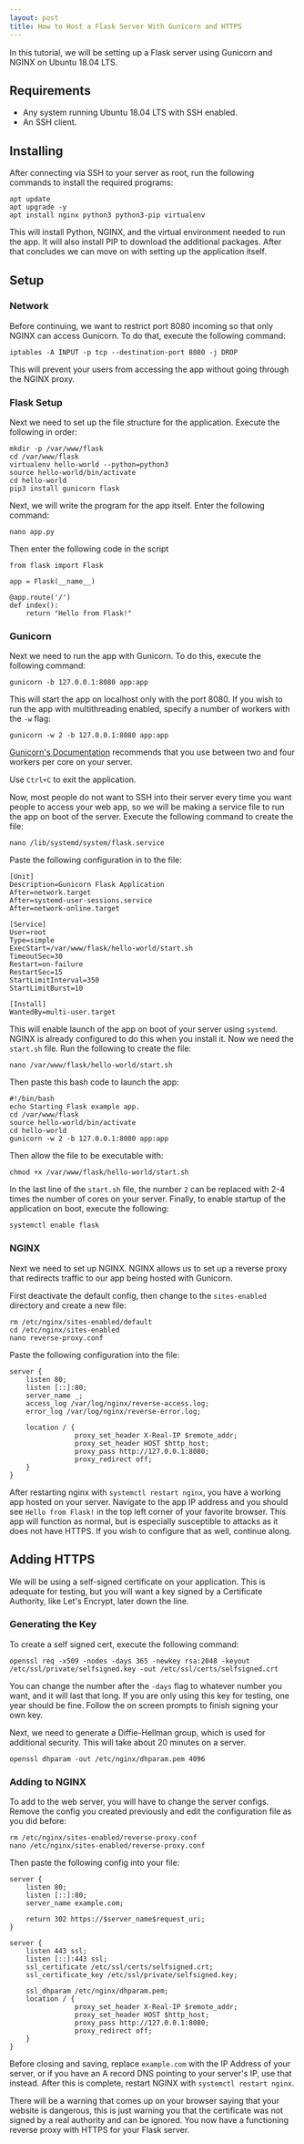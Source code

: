 ```yaml
---
layout: post
title: How to Host a Flask Server With Gunicorn and HTTPS
---
```


In this tutorial, we will be setting up a Flask server using Gunicorn and NGINX on Ubuntu 18.04 LTS. 

## Requirements

- Any system running Ubuntu 18.04 LTS with SSH enabled.
- An SSH client.

## Installing

After connecting via SSH to your server as root, run the following commands to install the required programs:


    apt update
    apt upgrade -y
    apt install nginx python3 python3-pip virtualenv


This will install Python, NGINX, and the virtual environment needed to run the app. It will also install PIP to download the additional packages. After that concludes we can move on with setting up the application itself.

## Setup

### Network

Before continuing, we want to restrict port 8080 incoming so that only NGINX can access Gunicorn. To do that, execute the following command:

```
iptables -A INPUT -p tcp --destination-port 8080 -j DROP
```

This will prevent your users from accessing the app without going through the NGINX proxy. 

### Flask Setup

Next we need to set up the file structure for the application. Execute the following in order:


    mkdir -p /var/www/flask
    cd /var/www/flask
    virtualenv hello-world --python=python3
    source hello-world/bin/activate
    cd hello-world
    pip3 install gunicorn flask


Next, we will write the program for the app itself. Enter the following command:

```
nano app.py
```

Then enter the following code in the script


    from flask import Flask

    app = Flask(__name__)

    @app.route('/')
    def index():
        return "Hello from Flask!"


### Gunicorn

Next we need to run the app with Gunicorn. To do this, execute the following command:

```
gunicorn -b 127.0.0.1:8080 app:app 
```

This will start the app on localhost only with the port 8080. If you wish to run the app with multithreading enabled, specify a number of workers with the `-w` flag:

```
gunicorn -w 2 -b 127.0.0.1:8080 app:app 
```

[Gunicorn's Documentation](https://docs.gunicorn.org/en/stable/settings.html#workers) recommends that you use between two and four workers per core on your server.

Use `Ctrl+C` to exit the application.

Now, most people do not want to SSH into their server every time you want people to access your web app, so we will be making a service file to run the app on boot of the server. Execute the following command to create the file:

```
nano /lib/systemd/system/flask.service
```

Paste the following configuration in to the file:


    [Unit]
    Description=Gunicorn Flask Application
    After=network.target
    After=systemd-user-sessions.service
    After=network-online.target

    [Service]
    User=root
    Type=simple
    ExecStart=/var/www/flask/hello-world/start.sh
    TimeoutSec=30
    Restart=on-failure
    RestartSec=15
    StartLimitInterval=350
    StartLimitBurst=10

    [Install]
    WantedBy=multi-user.target


This will enable launch of the app on boot of your server using `systemd`. NGINX is already configured to do this when you install it. Now we need the `start.sh` file. Run the following to create the file:

```
nano /var/www/flask/hello-world/start.sh
```

Then paste this bash code to launch the app:


    #!/bin/bash
    echo Starting Flask example app.
    cd /var/www/flask
    source hello-world/bin/activate
    cd hello-world
    gunicorn -w 2 -b 127.0.0.1:8080 app:app


Then allow the file to be executable with:

```
chmod +x /var/www/flask/hello-world/start.sh
```

In the last line of the `start.sh` file, the number `2` can be replaced with 2-4 times the number of cores on your server. Finally, to enable startup of the application on boot, execute the following:

```
systemctl enable flask
```

### NGINX

Next we need to set up NGINX. NGINX allows us to set up a reverse proxy that redirects traffic to our app being hosted with Gunicorn. 

First deactivate the default config, then change to the `sites-enabled` directory and create a  new file:


    rm /etc/nginx/sites-enabled/default
    cd /etc/nginx/sites-enabled
    nano reverse-proxy.conf


Paste the following configuration into the file:


    server {
        listen 80;
        listen [::]:80;
        server_name _;
        access_log /var/log/nginx/reverse-access.log;
        error_log /var/log/nginx/reverse-error.log;

        location / {
                    proxy_set_header X-Real-IP $remote_addr;
                    proxy_set_header HOST $http_host;
                    proxy_pass http://127.0.0.1:8080;
                    proxy_redirect off;
        }
    }


After restarting nginx with `systemctl restart nginx`, you have a working app hosted on your server. Navigate to the app IP address and you should see `Hello from Flask!` in the top left corner of your favorite browser. This app will function as normal, but is especially susceptible to attacks as it does not have HTTPS. If you wish to configure that as well, continue along.

## Adding HTTPS

We will be using a self-signed certificate on your application. This is adequate for testing, but you will want a key signed by a Certificate Authority, like Let's Encrypt, later down the line.

### Generating the Key

To create a self signed cert, execute the following command:

```
openssl req -x509 -nodes -days 365 -newkey rsa:2048 -keyout /etc/ssl/private/selfsigned.key -out /etc/ssl/certs/selfsigned.crt
```

You can change the number after the `-days` flag to whatever number you want, and it will last that long. If you are only using this key for testing, one year should be fine. Follow the on screen prompts to finish signing your own key.

Next, we need to generate a Diffie-Hellman group, which is used for additional security. This will take about 20 minutes on a server.

```
openssl dhparam -out /etc/nginx/dhparam.pem 4096
```

### Adding to NGINX

To add to the web server, you will have to change the server configs. Remove the config you created previously and edit the configuration file as you did before:


    rm /etc/nginx/sites-enabled/reverse-proxy.conf
    nano /etc/nginx/sites-enabled/reverse-proxy.conf


Then paste the following config into your file:


    server {
        listen 80;
        listen [::]:80;
        server_name example.com;

        return 302 https://$server_name$request_uri;
    }

    server {
        listen 443 ssl;
        listen [::]:443 ssl;
        ssl_certificate /etc/ssl/certs/selfsigned.crt;
        ssl_certificate_key /etc/ssl/private/selfsigned.key;

        ssl_dhparam /etc/nginx/dhparam.pem;
        location / {
                    proxy_set_header X-Real-IP $remote_addr;
                    proxy_set_header HOST $http_host;
                    proxy_pass http://127.0.0.1:8080;
                    proxy_redirect off;
        }
    }


Before closing and saving, replace `example.com` with the IP Address of your server, or if you have an A record DNS pointing to your server's IP, use that instead. After this is complete, restart NGINX with `systemctl restart nginx`. 

There will be a warning that comes up on your browser saying that your website is dangerous, this is just warning you that the certificate was not signed by a real authority and can be ignored. You now have a functioning reverse proxy with HTTPS for your Flask server. 
